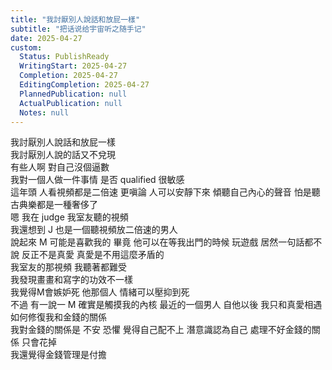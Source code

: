 ```yaml
---  
title: "我討厭別人說話和放屁一樣"  
subtitle: "把话说给宇宙听之随手记"  
date: 2025-04-27  
custom:  
  Status: PublishReady  
  WritingStart: 2025-04-27  
  Completion: 2025-04-27  
  EditingCompletion: 2025-04-27  
  PlannedPublication: null  
  ActualPublication: null  
  Notes: null  
---          
```

我討厭別人說話和放屁一樣          
我討厭別人說的話又不兌現        
有些人啊 對自己沒個逼數        
我對一個人做一件事情 是否 qualified 很敏感          
這年頭 人看視頻都是二倍速 更嗔論 人可以安靜下來 傾聽自己內心的聲音 怕是聽古典樂都是一種奢侈了           
嗯 我在 judge 我室友聽的視頻          
我還想到 J 也是一個聽視頻放二倍速的男人          
說起來 M 可能是喜歡我的 畢竟 他可以在等我出門的時候 玩遊戲 居然一句話都不說 反正不是真愛 真愛是不用這麼矛盾的          
我室友的那視頻 我聽著都難受           
我發現畫畫和寫字的功效不一樣           
我覺得M會嫉妒死 他那個人 情緒可以壓抑到死           
不過 有一說一 M 確實是觸摸我的內核 最近的一個男人 自他以後 我只和真愛相遇           
如何修復我和金錢的關係          
我對金錢的關係是 不安 恐懼 覺得自己配不上 潛意識認為自己 處理不好金錢的關係 只會花掉          
我還覺得金錢管理是付擔          
      
